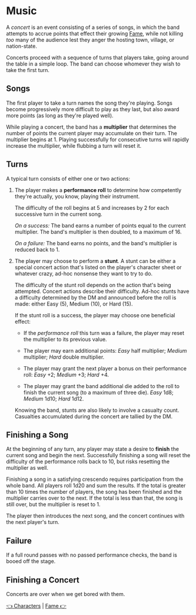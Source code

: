 # Music

A *concert* is an event consisting of a series of songs, in which the band attempts to accrue points that effect their growing [Fame](fame.md), while not killing *too* many of the audience lest they anger the hosting town, village, or nation-state.

Concerts proceed with a sequence of turns that players take, going around the table in a simple loop. The band can choose whomever they wish to take the first turn.

## Songs

The first player to take a turn names the song they're playing. Songs become progressively more difficult to play as they last, but also award more points (as long as they're played well).

While playing a concert, the band has a **multiplier** that determines the number of points the current player may accumulate on their turn. The multiplier begins at 1. Playing successfully for consecutive turns will rapidly increase the multiplier, while flubbing a turn will reset it.

## Turns

A typical turn consists of either one or two actions:

1. The player makes a **performance roll** to determine how competently they're actually, you know, playing their instrument.

   The difficulty of the roll begins at 5 and increases by 2 for each successive turn in the current song.

   *On a success:* The band earns a number of points equal to the current multiplier. The band's multiplier is then doubled, to a maximum of 16.

   *On a failure:* The band earns no points, and the band's multiplier is reduced back to 1.

2. The player may choose to perform a **stunt**. A stunt can be either a special concert action that's listed on the player's character sheet or whatever crazy, ad-hoc nonsense they want to try to do.

   The difficulty of the stunt roll depends on the action that's being attempted. Concert actions describe their difficulty. Ad-hoc stunts have a difficulty determined by the DM and announced before the roll is made: either Easy (5), Medium (10), or Hard (15).

   If the stunt roll is a success, the player may choose one beneficial effect:

   * If the *performance roll* this turn was a failure, the player may reset the multiplier to its previous value.

   * The player may earn additional points: *Easy* half multiplier; *Medium* multiplier; *Hard* double multiplier.

   * The player may grant the next player a bonus on their performance roll: *Easy* +2; *Medium* +3; *Hard* +4.

   * The player may grant the band additional die added to the roll to finish the current song (to a maximum of three die). *Easy* 1d8; *Medium* 1d10; *Hard* 1d12.

   Knowing the band, stunts are also likely to involve a casualty count. Casualties accumulated during the concert are tallied by the DM.

## Finishing a Song

At the beginning of any turn, any player may state a desire to **finish** the current song and begin the next. Successfully finishing a song will reset the difficulty of the performance rolls back to 10, but risks resetting the multiplier as well.

Finishing a song in a satisfying crescendo requires participation from the whole band. All players roll 1d20 and sum the results. If the total is greater than 10 times the number of players, the song has been finished and the multiplier carries over to the next. If the total is less than that, the song is still over, but the multiplier is reset to 1.

The player then introduces the next song, and the concert continues with the next player's turn.

## Failure

If a full round passes with no passed performance checks, the band is booed off the stage.

## Finishing a Concert

Concerts are over when we get bored with them.

[:point_left: Characters](./characters.md) | [Fame :point_right:](./fame.md)
